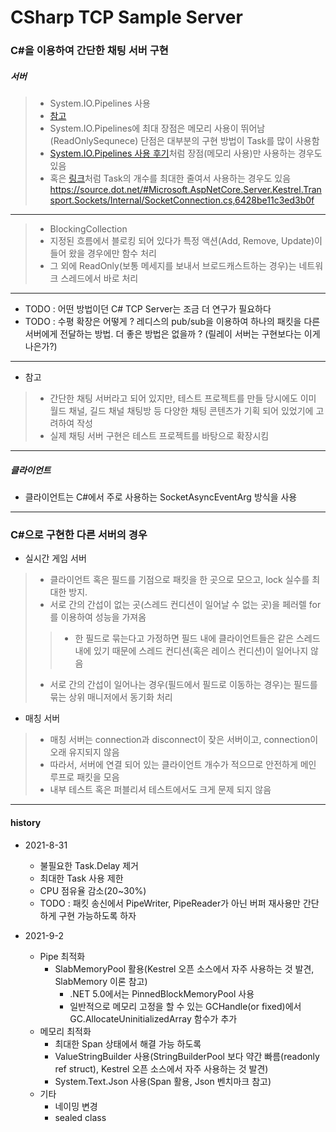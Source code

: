 # CSharp TCP Sample Server

### C#을 이용하여 간단한 채팅 서버 구현

##### 서버
>  * System.IO.Pipelines 사용
>  * [참고](https://devblogs.microsoft.com/dotnet/system-io-pipelines-high-performance-io-in-net/)
>  * System.IO.Pipelines에 최대 장점은 메모리 사용이 뛰어남(ReadOnlySequnece) 단점은 대부분의 구현 방법이 Task를 많이 사용함
>  * [System.IO.Pipelines 사용 후기](http://leafbird.github.io/devnote/2020/12/27/C-%EA%B3%A0%EC%84%B1%EB%8A%A5-%EC%84%9C%EB%B2%84-System-IO-Pipeline-%EB%8F%84%EC%9E%85-%ED%9B%84%EA%B8%B0/)처럼 장점(메모리 사용)만 사용하는 경우도 있음
>  * 혹은 [링크](https://github.com/davidfowl/TcpEcho/blob/master/src/Server/Program.cs)처럼 Task의 개수를 최대한 줄여서 사용하는 경우도 있음
>  https://source.dot.net/#Microsoft.AspNetCore.Server.Kestrel.Transport.Sockets/Internal/SocketConnection.cs,6428be11c3ed3b0f

---

> * BlockingCollection
> * 지정된 흐름에서 블로킹 되어 있다가 특정 액션(Add, Remove, Update)이 들어 왔을 경우에만 함수 처리
> * 그 외에 ReadOnly(보통 메세지를 보내서 브로드캐스트하는 경우)는 네트워크 스레드에서 바로 처리

---

* TODO : 어떤 방법이던 C# TCP Server는 조금 더 연구가 필요하다
* TODO : 수평 확장은 어떻게 ? 레디스의 pub/sub을 이용하여 하나의 패킷을 다른 서버에게 전달하는 방법. 더 좋은 방법은 없을까 ? (릴레이 서버는 구현보다는 이게 나은가?) 

---

* 참고 
> * 간단한 채팅 서버라고 되어 있지만, 테스트 프로젝트를 만들 당시에도 이미 월드 채널, 길드 채널 채팅방 등 다양한 채팅 콘텐츠가 기획 되어 있었기에 고려하여 작성
> * 실제 채팅 서버 구현은 테스트 프로젝트를 바탕으로 확장시킴

---

##### 클라이언트
 * 클라이언트는 C#에서 주로 사용하는 SocketAsyncEventArg 방식을 사용 

---

### C#으로 구현한 다른 서버의 경우

* 실시간 게임 서버
> * 클라이언트 혹은 필드를 기점으로 패킷을 한 곳으로 모으고, lock 실수를 최대한 방지.
> * 서로 간의 간섭이 없는 곳(스레드 컨디션이 일어날 수 없는 곳)을 페러렐 for를 이용하여 성능을 가져옴
>> * 한 필드로 묶는다고 가정하면 필드 내에 클라이언트들은 같은 스레드 내에 있기 때문에 스레드 컨디션(혹은 레이스 컨디션)이 일어나지 않음
> * 서로 간의 간섭이 일어나는 경우(필드에서 필드로 이동하는 경우)는 필드를 묶는 상위 매니저에서 동기화 처리

* 매칭 서버
> * 매칭 서버는 connection과 disconnect이 잦은 서버이고, connection이 오래 유지되지 않음
> * 따라서, 서버에 연결 되어 있는 클라이언트 개수가 적으므로 안전하게 메인 루프로 패킷을 모음
> * 내부 테스트 혹은 퍼블리셔 테스트에서도 크게 문제 되지 않음

---

#### history

* 2021-8-31
	* 불필요한 Task.Delay 제거
	* 최대한 Task 사용 제한
	* CPU 점유율 감소(20~30%)
	* TODO : 패킷 송신에서 PipeWriter, PipeReader가 아닌 버퍼 재사용만 간단하게 구현 가능하도록 하자 

* 2021-9-2
	* Pipe 최적화
		* SlabMemoryPool 활용(Kestrel 오픈 소스에서 자주 사용하는 것 발견, SlabMemory 이론 참고)
			* .NET 5.0에서는 PinnedBlockMemoryPool 사용
			* 일반적으로 메모리 고정을 할 수 있는 GCHandle(or fixed)에서 GC.AllocateUninitializedArray 함수가 추가
	* 메모리 최적화
		* 최대한 Span 상태에서 해결 가능 하도록
		* ValueStringBuilder 사용(StringBuilderPool 보다 약간 빠름(readonly ref struct), Kestrel 오픈 소스에서 자주 사용하는 것 발견)
		* System.Text.Json 사용(Span 활용, Json 벤치마크 참고)
	* 기타
		* 네이밍 변경
		* sealed class
